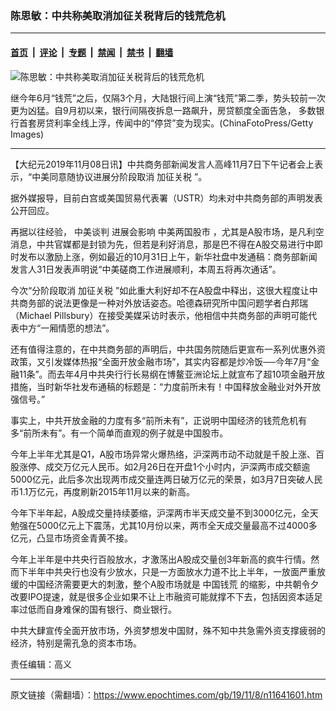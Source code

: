 ### 陈思敏：中共称美取消加征关税背后的钱荒危机

---

#### [首页](../../../..?n11641601) &nbsp;|&nbsp; [评论](../../../../../epoch-comment?n11641601) &nbsp;|&nbsp; [专题](../../../../../epoch-special?n11641601) &nbsp;|&nbsp; [禁闻](../../../../../epoch-news?n11641601) &nbsp;|&nbsp; [禁书](../../../../../books?n11641601) &nbsp;|&nbsp; [翻墙](https://github.com/gfw-breaker/nogfw/blob/master/README.md?n11641601)


<div><img alt="陈思敏：中共称美取消加征关税背后的钱荒危机" class="attachment-djy_600_400 size-djy_600_400 wp-post-image" src="https://i.epochtimes.com/assets/uploads/2013/09/1110040831341459-600x400.jpg"/>
<div class="caption">
 <p>
  继今年6月“钱荒”之后，仅隔3个月，大陆银行间上演“钱荒”第二季，势头较前一次更为凶猛。自9月初以来，银行间隔夜拆息一路飙升，房贷额度全面告急， 多数银行首套房贷利率全线上浮，传闻中的“停贷”变为现实。(ChinaFotoPress/Getty Images)
 </p>
</div></div><hr/><div class="post_content" id="artbody" itemprop="articleBody">
 <!-- article content begin -->
 <p>
  【大纪元2019年11月08日讯】中共商务部新闻发言人高峰11月7日下午记者会上表示，“中美同意随协议进展分阶段取消
  <ok href="https://www.epochtimes.com/gb/tag/%E5%8A%A0%E5%BE%81%E5%85%B3%E7%A8%8E.html">
   加征关税
  </ok>
  ”。
 </p>
 <p>
  据外媒报导，目前白宫或美国贸易代表署（USTR）均未对中共商务部的声明发表公开回应。
 </p>
 <p>
  再据以往经验，
  <ok href="https://www.epochtimes.com/gb/tag/%E4%B8%AD%E7%BE%8E%E8%B0%88%E5%88%A4.html">
   中美谈判
  </ok>
  进展会影响
  <ok href="https://www.epochtimes.com/gb/tag/%E4%B8%AD%E7%BE%8E%E4%B8%A4%E5%9B%BD%E8%82%A1%E5%B8%82.html">
   中美两国股市
  </ok>
  ，尤其是A股市场，是凡利空消息，中共官媒都是封锁为先，但若是利好消息，那是巴不得在A股交易进行中即时发布以激励上涨，例如最近的10月31日上午，新华社盘中发通稿：商务部新闻发言人31日发表声明说“中美磋商工作进展顺利，本周五将再次通话”。
 </p>
 <p>
  今次“分阶段取消
  <ok href="https://www.epochtimes.com/gb/tag/%E5%8A%A0%E5%BE%81%E5%85%B3%E7%A8%8E.html">
   加征关税
  </ok>
  ”如此重大利好却不在A股盘中释出，这很大程度让中共商务部的说法更像是一种对外放话姿态。哈德森研究所中国问题学者白邦瑞（Michael Pillsbury）在接受美媒采访时表示，他相信中共商务部的声明可能代表中方“一厢情愿的想法”。
 </p>
 <p>
  还有值得注意的，在中共商务部的声明后，中共国务院随后更宣布一系列优惠外资政策，又引发媒体热报“全面开放金融市场”，其实内容都是炒冷饭──今年7月“金融11条”。而去年4月中共央行行长易纲在博鳌亚洲论坛上就宣布了超10项金融开放措施，当时新华社发布通稿的标题是：“力度前所未有！中国释放金融业对外开放强信号。”
 </p>
 <p>
  事实上，中共开放金融的力度有多“前所未有”，正说明中国经济的钱荒危机有多“前所未有”。有一个简单而直观的例子就是中国股市。
 </p>
 <p>
  今年上半年尤其是Q1，A股市场异常火爆热络，沪深两市动不动就是千股上涨、百股涨停、成交万亿元人民币。如2月26日在开盘1个小时内，沪深两市成交额逾5000亿元，此后多次出现两市成交量连两日破万亿元的荣景，如3月7日突破人民币1.1万亿元，再度刷新2015年11月以来的新高。
 </p>
 <p>
  今年下半年起，A股成交量持续萎缩，沪深两市半天成交量不到3000亿元，全天勉强在5000亿元上下震荡，尤其10月份以来，两市全天成交量最高不过4000多亿元，凸显市场资金青黄不接。
 </p>
 <p>
  今年上半年是中共央行百般放水，才激荡出A股成交量创3年新高的疯牛行情。然而下半年中共央行也没有少放水，只是一方面放水力道不比上半年，一放面严重放缓的中国经济需要更大的刺激，整个A股市场就是
  <ok href="https://www.epochtimes.com/gb/tag/%E4%B8%AD%E5%9B%BD%E9%92%B1%E8%8D%92.html">
   中国钱荒
  </ok>
  的缩影，中共朝令夕改要IPO提速，就是很多企业如果不让上市融资可能就撑不下去，包括因资本适足率过低而自身难保的国有银行、商业银行。
 </p>
 <p>
  中共大肆宣传全面开放市场，外资梦想发中国财，殊不知中共急需外资支撑疲弱的经济，特别是需孔急的资本市场。
 </p>
 <p>
  责任编辑：高义
 </p>
 <!-- article content end -->
 <div id="below_article_ad">
 </div>
</div>


---

原文链接（需翻墙）：https://www.epochtimes.com/gb/19/11/8/n11641601.htm